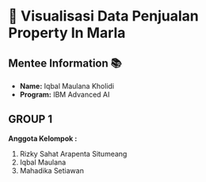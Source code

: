 # 🎨 Visualisasi Data Penjualan Property In Marla

## Mentee Information 📚
- **Name:** Iqbal Maulana Kholidi
- **Program:** IBM Advanced AI

## GROUP 1
**Anggota Kelompok :**

1. Rizky Sahat Arapenta Situmeang
2. Iqbal Maulana
3. Mahadika Setiawan
